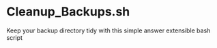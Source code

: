# Cleanup_Backups.sh
Keep your backup directory tidy with this simple answer extensible bash script
